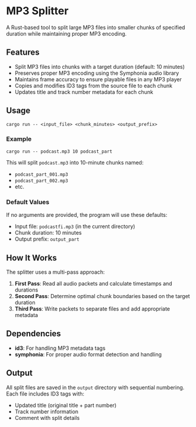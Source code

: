 # MP3 Splitter

A Rust-based tool to split large MP3 files into smaller chunks of specified duration while maintaining proper MP3 encoding.

## Features

- Split MP3 files into chunks with a target duration (default: 10 minutes)
- Preserves proper MP3 encoding using the Symphonia audio library
- Maintains frame accuracy to ensure playable files in any MP3 player
- Copies and modifies ID3 tags from the source file to each chunk
- Updates title and track number metadata for each chunk

## Usage

```
cargo run -- <input_file> <chunk_minutes> <output_prefix>
```

### Example

```
cargo run -- podcast.mp3 10 podcast_part
```

This will split `podcast.mp3` into 10-minute chunks named:
- `podcast_part_001.mp3`
- `podcast_part_002.mp3`
- etc.

### Default Values

If no arguments are provided, the program will use these defaults:
- Input file: `podcastfi.mp3` (in the current directory)
- Chunk duration: 10 minutes
- Output prefix: `output_part`

## How It Works

The splitter uses a multi-pass approach:

1. **First Pass**: Read all audio packets and calculate timestamps and durations
2. **Second Pass**: Determine optimal chunk boundaries based on the target duration
3. **Third Pass**: Write packets to separate files and add appropriate metadata

## Dependencies

- **id3**: For handling MP3 metadata tags
- **symphonia**: For proper audio format detection and handling

## Output

All split files are saved in the `output` directory with sequential numbering.
Each file includes ID3 tags with:
- Updated title (original title + part number)
- Track number information
- Comment with split details
